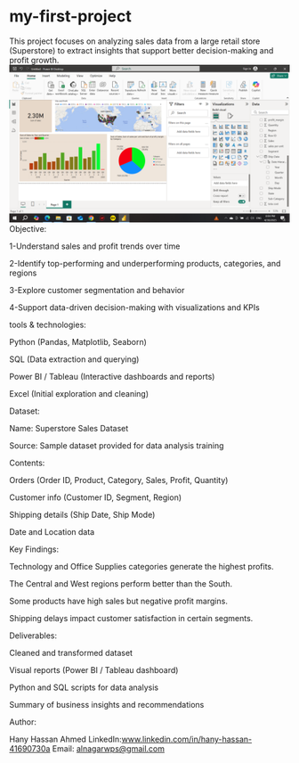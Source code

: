 # my-first-project
This project focuses on analyzing sales data from a large retail store (Superstore) to extract insights that support better decision-making and profit growth.
![Dashboard](Project%201/2025-04-30.png)
Objective:

1-Understand sales and profit trends over time

2-Identify top-performing and underperforming products, categories, and regions

3-Explore customer segmentation and behavior

4-Support data-driven decision-making with visualizations and KPIs

tools & technologies:

Python (Pandas, Matplotlib, Seaborn)

SQL (Data extraction and querying)

Power BI / Tableau (Interactive dashboards and reports)

Excel (Initial exploration and cleaning)

Dataset:

Name: Superstore Sales Dataset

Source: Sample dataset provided for data analysis training

Contents:

Orders (Order ID, Product, Category, Sales, Profit, Quantity)

Customer info (Customer ID, Segment, Region)

Shipping details (Ship Date, Ship Mode)

Date and Location data

 
Key Findings:

Technology and Office Supplies categories generate the highest profits.

The Central and West regions perform better than the South.

Some products have high sales but negative profit margins.

Shipping delays impact customer satisfaction in certain segments.


Deliverables:

Cleaned and transformed dataset

Visual reports (Power BI / Tableau dashboard)

Python and SQL scripts for data analysis

Summary of business insights and recommendations

Author:

Hany Hassan Ahmed
LinkedIn:www.linkedin.com/in/hany-hassan-41690730a
Email: alnagarwps@gmail.com




